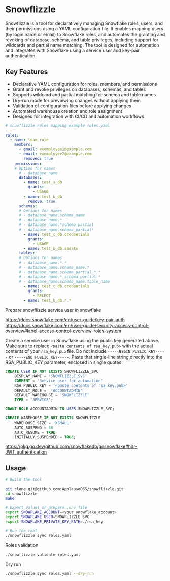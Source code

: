 # Snowflizzle

Snowflizzle is a tool for declaratively managing Snowflake roles, users, and their permissions using a YAML configuration file. It enables mapping users (by login name or email) to Snowflake roles, and automates the granting and revoking of database, schema, and table privileges, including support for wildcards and partial name matching. The tool is designed for automation and integrates with Snowflake using a service user and key-pair authentication.

## Key Features

- Declarative YAML configuration for roles, members, and permissions
- Grant and revoke privileges on databases, schemas, and tables
- Supports wildcard and partial matching for schema and table names
- Dry-run mode for previewing changes without applying them
- Validation of configuration files before applying changes
- Automated warehouse creation and role assignment
- Designed for integration with CI/CD and automation workflows

```yaml
# snowflizzle roles mapping example roles.yaml
---
roles:
  - name: team_role
    members:
      - email: exemployee1@example.com
      - email: exemployee2@example.com
        removed: true
    permissions:
    # Option for names
      # - database_name
      databases:
        - name: test_a_db
          grants:
            - USAGE
        - name: test_b_db
          remove: true
      schemas:
      # Options for names
      # - database_name.schema_name
      # - database_name.*
      # - database_name.*schema_partial
      # - database_name.schema_partial*
        - name: test_c_db.credentials
          grants:
            - USAGE
        - name: test_b_db.assets
      tables:
      # Options for names
      # - database_name.*.*
      # - database_name.schema_name.*
      # - database_name.schema_partial_*.*
      # - database_name.*_schema_partial.*
      # - database_name.schema_name.table_name
        - name: test_c_db.credentials
          grants:
            - SELECT
        - name: test_b_db.*.*
```

Prepare snowflizzle service user in snowflake

<https://docs.snowflake.com/en/user-guide/key-pair-auth>
<https://docs.snowflake.com/en/user-guide/security-access-control-overview#label-access-control-overview-roles-system>

Create a service user in Snowflake using the public key generated above. Make sure to replace `<paste contents of rsa_key.pub>` with the actual contents of your `rsa_key.pub` file.
Do not include `-----BEGIN PUBLIC KEY-----` or `-----END PUBLIC KEY-----`. Paste that single-line string directly into the RSA_PUBLIC_KEY parameter, enclosed in single quotes.

```sql
CREATE USER IF NOT EXISTS SNOWFLIZZLE_SVC
    DISPLAY_NAME = 'SNOWFLIZZLE_SVC'
    COMMENT = 'Service user for automation'
    RSA_PUBLIC_KEY = '<paste contents of rsa_key.pub>'
    DEFAULT_ROLE =  'ACCOUNTADMIN'
    DEFAULT_WAREHOUSE = 'SNOWFLIZZLE'
    TYPE = 'SERVICE';

GRANT ROLE ACCOUNTADMIN TO USER SNOWFLIZZLE_SVC;

CREATE WAREHOUSE IF NOT EXISTS SNOWFLIZZLE
    WAREHOUSE_SIZE = 'XSMALL'
    AUTO_SUSPEND = 60
    AUTO_RESUME = TRUE
    INITIALLY_SUSPENDED = TRUE;
```

<https://pkg.go.dev/github.com/snowflakedb/gosnowflake#hdr-JWT_authentication>

## Usage

```bash
# Build the tool

git clone git@github.com:ApplauseOSS/snowflizzle.git
cd snowflizzle
make

# Export values or prepare .env file
export SNOWFLAKE_ACCOUNT=<your_snowflake_account>
export SNOWFLAKE_USER=SNOWFLIZZLE_SVC
export SNOWFLAKE_PRIVATE_KEY_PATH=./rsa_key

# Run the tool
./snowflizzle sync roles.yaml
```

Roles validation

```bash
./snowflizzle validate roles.yaml
```

Dry run

```bash
./snowflizzle sync roles.yaml --dry-run
```
